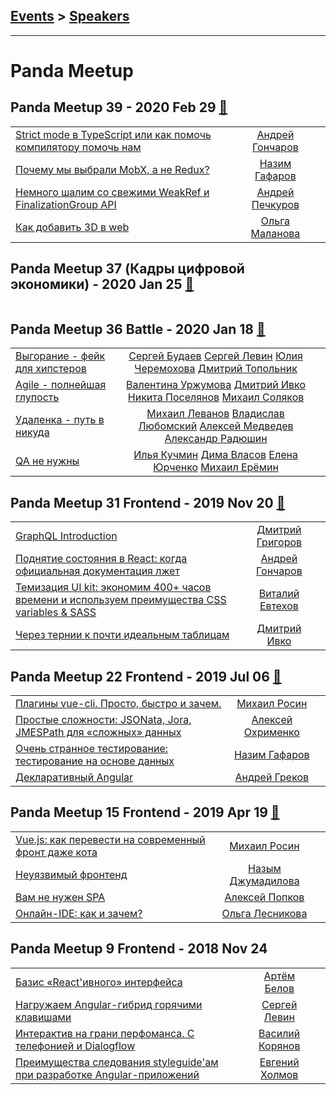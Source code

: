 ## [Events](../README.md) > [Speakers](../speakers.md)
---

# Panda Meetup

## Panda Meetup 39 - 2020 Feb 29 [:movie_camera:](https://youtu.be/NnOwgRgdBII)
| | | |
| --- | :---: | --- |
| [Strict mode в TypeScript или как помочь компилятору помочь нам](https://youtu.be/9Hg87HVhXvg)  |  [Андрей Гончаров](../../speakers/Андрей%20Гончаров.md)  |    |
| [Почему мы выбрали MobX, а не Redux?](https://youtu.be/629ZhWebKzs)  |  [Назим Гафаров](../../speakers/Назим%20Гафаров.md)  |    |
| [Немного шалим со свежими WeakRef и FinalizationGroup API](https://youtu.be/B5NKrSqI4q4)  |  [Андрей Печкуров](../../speakers/Андрей%20Печкуров.md)  |    |
| [Как добавить 3D в web](https://youtu.be/r00wlzjCkSY)  |  [Ольга Маланова](../../speakers/Ольга%20Маланова.md)  |    |
## Panda Meetup 37 (Кадры цифровой экономики) - 2020 Jan 25 [:movie_camera:](https://www.youtube.com/watch?v=M82drqlsXaQ)
| | | |
| --- | :---: | --- |
## Panda Meetup 36 Battle - 2020 Jan 18 [:movie_camera:](https://www.youtube.com/watch?v=1pwx8LDjve0)
| | | |
| --- | :---: | --- |
| [Выгорание - фейк для хипстеров](https://www.youtube.com/watch?v=1pwx8LDjve0)  |  [Сергей Будаев](../../speakers/Сергей%20Будаев.md)  [Сергей Левин](../../speakers/Сергей%20Левин.md)  [Юлия Черемохова](../../speakers/Юлия%20Черемохова.md)  [Дмитрий Топольник](../../speakers/Дмитрий%20Топольник.md)  |    |
| [Agile - полнейшая глупость](https://www.youtube.com/watch?v=1pwx8LDjve0)  |  [Валентина Уржумова](../../speakers/Валентина%20Уржумова.md)  [Дмитрий Ивко](../../speakers/Дмитрий%20Ивко.md)  [Никита Поселянов](../../speakers/Никита%20Поселянов.md)  [Михаил Соляков](../../speakers/Михаил%20Соляков.md)  |    |
| [Удаленка - путь в никуда](https://www.youtube.com/watch?v=1pwx8LDjve0)  |  [Михаил Леванов](../../speakers/Михаил%20Леванов.md)  [Владислав Любомский](../../speakers/Владислав%20Любомский.md)  [Алексей Медведев](../../speakers/Алексей%20Медведев.md)  [Александр Радюшин](../../speakers/Александр%20Радюшин.md)  |    |
| [QA не нужны](https://www.youtube.com/watch?v=1pwx8LDjve0)  |  [Илья Кучмин](../../speakers/Илья%20Кучмин.md)  [Дима Власов](../../speakers/Дима%20Власов.md)  [Елена Юрченко](../../speakers/Елена%20Юрченко.md)  [Михаил Ерёмин](../../speakers/Михаил%20Ерёмин.md)  |    |
## Panda Meetup 31 Frontend - 2019 Nov 20 [:movie_camera:](https://www.youtube.com/playlist?list=PLpFuVynD9rDkrDAL2jg1rhay0rbzMWDjW)
| | | |
| --- | :---: | --- |
| [GraphQL Introduction](https://www.youtube.com/watch?v=mkjvBYTAaXs)  |  [Дмитрий Григоров](../../speakers/Дмитрий%20Григоров.md)  |    |
| [Поднятие состояния в React: когда официальная документация лжет](https://www.youtube.com/watch?v=xFQf7ULcaT8)  |  [Андрей Гончаров](../../speakers/Андрей%20Гончаров.md)  |    |
| [Темизация UI kit: экономим 400+ часов времени и используем преимущества CSS variables &amp; SASS](https://www.youtube.com/watch?v=Gd42g6QomUk)  |  [Виталий Евтехов](../../speakers/Виталий%20Евтехов.md)  |    |
| [Через тернии к почти идеальным таблицам](https://www.youtube.com/watch?v=44kyPm0S4_4)  |  [Дмитрий Ивко](../../speakers/Дмитрий%20Ивко.md)  |    |
## Panda Meetup 22 Frontend - 2019 Jul 06 [:movie_camera:](https://www.youtube.com/playlist?list=PLknJ4Vr6efQGs2U0c5-jf1VwOaDs-arGq)
| | | |
| --- | :---: | --- |
| [Плагины vue-cli. Просто, быстро и зачем.](https://www.youtube.com/watch?v=cHVhSSCC89E)  |  [Михаил Росин](../../speakers/Михаил%20Росин.md)  |    |
| [Простые сложности: JSONata, Jora, JMESPath для «сложных» данных](https://www.youtube.com/watch?v=s0qYCtBVLEI)  |  [Алексей Охрименко](../../speakers/Алексей%20Охрименко.md)  |    |
| [Очень странное тестирование: тестирование на основе данных](https://www.youtube.com/watch?v=pAKapxZ9fak)  |  [Назим Гафаров](../../speakers/Назим%20Гафаров.md)  |    |
| [Декларативный Angular](https://www.youtube.com/watch?v=WTFeZNk6PSw)  |  [Андрей Греков](../../speakers/Андрей%20Греков.md)  |    |
## Panda Meetup 15 Frontend - 2019 Apr 19 [:movie_camera:](https://www.youtube.com/playlist?list=PLaYNFbPr2bsKPBECGSeE_hHCiOAPNnLPI)
| | | |
| --- | :---: | --- |
| [Vue.js: как перевести на современный фронт даже кота](https://www.youtube.com/watch?v=XcfolCa3hcw)  |  [Михаил Росин](../../speakers/Михаил%20Росин.md)  |    |
| [Неуязвимый фронтенд](https://www.youtube.com/watch?v=tvnoPsRW42k)  |  [Назым Джумадилова](../../speakers/Назым%20Джумадилова.md)  |    |
| [Вам не нужен SPA](https://www.youtube.com/watch?v=S1jv4o759gg)  |  [Алексей Попков](../../speakers/Алексей%20Попков.md)  |    |
| [Онлайн-IDE: как и зачем?](https://www.youtube.com/watch?v=XlKd9_Oe0WE)  |  [Ольга Лесникова](../../speakers/Ольга%20Лесникова.md)  |    |
## Panda Meetup 9 Frontend - 2018 Nov 24 
| | | |
| --- | :---: | --- |
| [Базис «React&#39;ивного» интерфейса](https://www.youtube.com/watch?v=gbmjVxb3qqo)  |  [Артём Белов](../../speakers/Артём%20Белов.md)  |    |
| [Нагружаем Angular-гибрид горячими клавишами](https://www.youtube.com/watch?v=K5RJOH93VFA)  |  [Сергей Левин](../../speakers/Сергей%20Левин.md)  |    |
| [Интерактив на грани перфоманса. С телефонией и Dialogflow](https://www.youtube.com/watch?v=35Sq0xkc3O0)  |  [Василий Корянов](../../speakers/Василий%20Корянов.md)  |    |
| [Преимущества следования styleguide&#39;ам при разработке Angular-приложений](https://www.youtube.com/watch?v=0WHW37Wif54)  |  [Евгений Холмов](../../speakers/Евгений%20Холмов.md)  |    |
